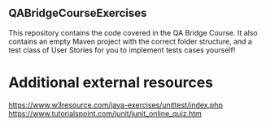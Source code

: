 ## QABridgeCourseExercises

This repository contains the code covered in the QA Bridge Course.  It also contains an empty Maven project with the correct folder structure, and a test class of User Stories for you to implement tests cases yourself!


# Additional external resources
https://www.w3resource.com/java-exercises/unittest/index.php
https://www.tutorialspoint.com/junit/junit_online_quiz.htm
